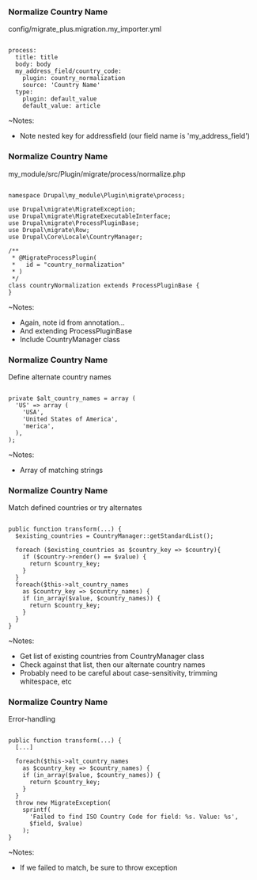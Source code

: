 ### Normalize Country Name

config/migrate_plus.migration.my_importer.yml

<pre><code data-trim data-noescape>
process:
  title: title
  body: body
  my_address_field/country_code:
    plugin: country_normalization
    source: 'Country Name'
  type:
    plugin: default_value
    default_value: article
</code></pre>

~Notes:

* Note nested key for addressfield (our field name is 'my_address_field')


### Normalize Country Name

my_module/src/Plugin/migrate/process/normalize.php

<pre><code class="php" data-trim data-noescape>
namespace Drupal\my_module\Plugin\migrate\process;

use Drupal\migrate\MigrateException;
use Drupal\migrate\MigrateExecutableInterface;
use Drupal\migrate\ProcessPluginBase;
use Drupal\migrate\Row;
use Drupal\Core\Locale\CountryManager;

/**
 * @MigrateProcessPlugin(
 *   id = "country_normalization"
 * )
 */
class countryNormalization extends ProcessPluginBase {
}
</code></pre>

~Notes:

* Again, note id from annotation...
* And extending ProcessPluginBase
* Include CountryManager class


### Normalize Country Name

Define alternate country names

<pre><code class="php" data-trim data-noescape>
private $alt_country_names = array (
  'US' => array (
    'USA',
    'United States of America',
    'merica',
  ),
);
</code></pre>

~Notes:

* Array of matching strings


### Normalize Country Name

Match defined countries or try alternates

<pre><code class="php" data-trim data-noescape>
public function transform(...) {
  $existing_countries = CountryManager::getStandardList();

  foreach ($existing_countries as $country_key => $country){
    if ($country->render() == $value) {
      return $country_key;
    }
  }
  foreach($this->alt_country_names
    as $country_key => $country_names) {
    if (in_array($value, $country_names)) {
      return $country_key;
    }
  }
}
</code></pre>

~Notes:

* Get list of existing countries from CountryManager class
* Check against that list, then our alternate country names
* Probably need to be careful about case-sensitivity, trimming whitespace, etc


### Normalize Country Name

Error-handling

<pre><code class="php" data-trim data-noescape>
public function transform(...) {
  [...]

  foreach($this->alt_country_names
    as $country_key => $country_names) {
    if (in_array($value, $country_names)) {
      return $country_key;
    }
  }
  throw new MigrateException(
    sprintf(
      'Failed to find ISO Country Code for field: %s. Value: %s',
      $field, $value)
    );
}
</code></pre>

~Notes:

* If we failed to match, be sure to throw exception
